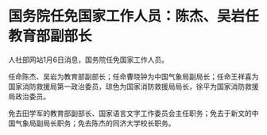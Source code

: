 # 国务院任免国家工作人员：陈杰、吴岩任教育部副部长

人社部网站1月6日消息，国务院任免国家工作人员。

任命陈杰、吴岩为教育部副部长；任命曹晓钟为中国气象局副局长；任命王祥喜为国家消防救援局第一政治委员，琼色为国家消防救援局局长，徐平为国家消防救援局政治委员。

免去田学军的教育部副部长、国家语言文字工作委员会主任职务；免去于新文的中国气象局副局长职务；免去陈杰的同济大学校长职务。

